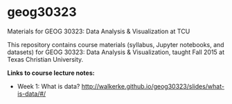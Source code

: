 # geog30323
Materials for GEOG 30323: Data Analysis &amp; Visualization at TCU

This repository contains course materials (syllabus, Jupyter notebooks, and datasets) for GEOG 30323: Data Analysis & Visualization, taught Fall 2015 at Texas Christian University.  

__Links to course lecture notes:__

* Week 1: What is data?  http://walkerke.github.io/geog30323/slides/what-is-data/#/ 

<!-- Add more week-by-week as the slides are ready

* Week 2: Programming I: Intro to Python  http://walkerke.github.io/geog30323/slides/programming-1/#/ 
* Week 3: Programming II: Functions and modules  http://walkerke.github.io/geog30323/slides/programming-2/#/ 
* Week 4: Programming III: Loops, conditionals, and object-oriented programming  http://walkerke.github.io/geog30323/slides/programming-3/#/ 
* Week 5: Univariate exploratory data analysis  http://walkerke.github.io/geog30323/slides/eda-1/#/ 
* Week 6: Multivariate data exploration  http://walkerke.github.io/geog30323/slides/eda-2/#/ 
* Weeks 7-8: Data wrangling  http://walkerke.github.io/geog30323/slides/data-wrangling/#/ 
* Week 9: Advanced input/output http://walkerke.github.io/geog30323/slides/advanced-io/#/
* Weeks 10-11: Data visualization best practices http://walkerke.github.io/geog30323/slides/data-visualization/#/
* Week 12: Interactive data visualization http://walkerke.github.io/geog30323/slides/interactive/#/
* Week 13: Geographic data and visualization http://walkerke.github.io/geog30323/slides/geographic/#/
* Week 15: Data communication and data science http://walkerke.github.io/geog30323/slides/communicating/#/
* Week 16: Data ethics http://walkerke.github.io/geog30323/slides/ethics/#/

-->

